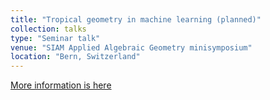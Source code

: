 ```yaml
---
title: "Tropical geometry in machine learning (planned)"
collection: talks
type: "Seminar talk"
venue: "SIAM Applied Algebraic Geometry minisymposium"
location: "Bern, Switzerland"
---
```


[More information is here](https://www.siam.org/Conferences/CM/Main/ag19)